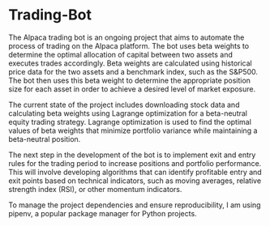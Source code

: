 # Trading-Bot

The Alpaca trading bot is an ongoing project that aims to automate the process of trading on the Alpaca platform. The bot uses beta weights to determine the optimal allocation of capital between two assets and executes trades accordingly. Beta weights are calculated using historical price data for the two assets and a benchmark index, such as the S&P500. The bot then uses this beta weight to determine the appropriate position size for each asset in order to achieve a desired level of market exposure.

The current state of the project includes downloading stock data and calculating beta weights using Lagrange optimization for a beta-neutral equity trading strategy. Lagrange optimization is used to find the optimal values of beta weights that minimize portfolio variance while maintaining a beta-neutral position.

The next step in the development of the bot is to implement exit and entry rules for the trading period to increase positions and portfolio performance. This will involve developing algorithms that can identify profitable entry and exit points based on technical indicators, such as moving averages, relative strength index (RSI), or other momentum indicators.

To manage the project dependencies and ensure reproducibility, I am using pipenv, a popular package manager for Python projects. 